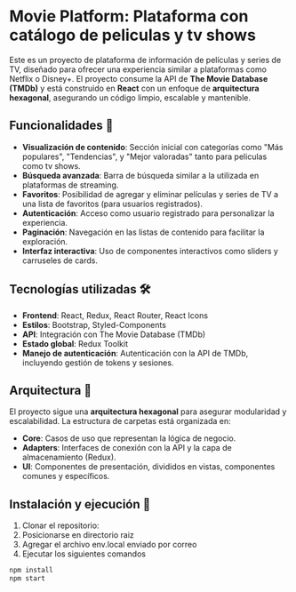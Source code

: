 # Movie Platform: Plataforma con catálogo de peliculas y tv shows

Este es un proyecto de plataforma de información de películas y series de TV, diseñado para ofrecer una experiencia similar a plataformas como Netflix o Disney+. El proyecto consume la API de **The Movie Database (TMDb)** y está construido en **React** con un enfoque de **arquitectura hexagonal**, asegurando un código limpio, escalable y mantenible.

## Funcionalidades 🚀

- **Visualización de contenido**: Sección inicial con categorías como "Más populares", "Tendencias", y "Mejor valoradas" tanto para peliculas como tv shows.
- **Búsqueda avanzada**: Barra de búsqueda similar a la utilizada en plataformas de streaming.
- **Favoritos**: Posibilidad de agregar y eliminar películas y series de TV a una lista de favoritos (para usuarios registrados).
- **Autenticación**: Acceso como usuario registrado para personalizar la experiencia.
- **Paginación**: Navegación en las listas de contenido para facilitar la exploración.
- **Interfaz interactiva**: Uso de componentes interactivos como sliders y carruseles de cards.

## Tecnologías utilizadas 🛠️

- **Frontend**: React, Redux, React Router, React Icons
- **Estilos**: Bootstrap, Styled-Components
- **API**: Integración con The Movie Database (TMDb)
- **Estado global**: Redux Toolkit
- **Manejo de autenticación**: Autenticación con la API de TMDb, incluyendo gestión de tokens y sesiones.

## Arquitectura 🧱

El proyecto sigue una **arquitectura hexagonal** para asegurar modularidad y escalabilidad. La estructura de carpetas está organizada en:

- **Core**: Casos de uso que representan la lógica de negocio.
- **Adapters**: Interfaces de conexión con la API y la capa de almacenamiento (Redux).
- **UI**: Componentes de presentación, divididos en vistas, componentes comunes y específicos.

## Instalación y ejecución 🔧

1. Clonar el repositorio:
2. Posicionarse en directorio raiz
3. Agregar el archivo env.local enviado por correo
4. Ejecutar los siguientes comandos

```bash
npm install
npm start
```